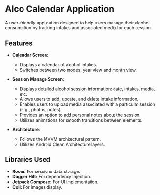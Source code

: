 # Alco Calendar Application

A user-friendly application designed to help users manage their alcohol consumption by tracking intakes and associated media for each session.

## Features

- **Calendar Screen**:
    - Displays a calendar of alcohol intakes.
    - Switches between two modes: year view and month view.

- **Session Manage Screen**:
    - Displays detailed alcohol session information: date, intakes, media, etc.
    - Allows users to add, update, and delete intake information.
    - Enables users to upload media associated with a particular session (e.g., photos, notes).
    - Provides an option to add personal notes about the session.
    - Utilizes animations for smooth transitions between elements.

- **Architecture**:
    - Follows the MVVM architectural pattern.
    - Utilizes Android Clean Architecture layers.

## Libraries Used
- **Room:** For sessions data storage.
- **Dagger Hilt:** For dependency injection.
- **Jetpack Compose:** For UI implementation.
- **Coil:** For images display.
